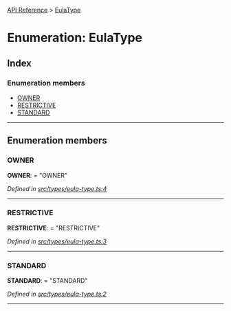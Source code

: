 [API Reference](../README.md) > [EulaType](../enums/eulatype.md)

# Enumeration: EulaType

## Index

### Enumeration members

* [OWNER](eulatype.md#owner)
* [RESTRICTIVE](eulatype.md#restrictive)
* [STANDARD](eulatype.md#standard)

---

## Enumeration members

<a id="owner"></a>

###  OWNER

**OWNER**:  = "OWNER"

*Defined in [src/types/eula-type.ts:4](https://github.com/repux/repux-lib/blob/dcfa8fe/src/types/eula-type.ts#L4)*

___
<a id="restrictive"></a>

###  RESTRICTIVE

**RESTRICTIVE**:  = "RESTRICTIVE"

*Defined in [src/types/eula-type.ts:3](https://github.com/repux/repux-lib/blob/dcfa8fe/src/types/eula-type.ts#L3)*

___
<a id="standard"></a>

###  STANDARD

**STANDARD**:  = "STANDARD"

*Defined in [src/types/eula-type.ts:2](https://github.com/repux/repux-lib/blob/dcfa8fe/src/types/eula-type.ts#L2)*

___

